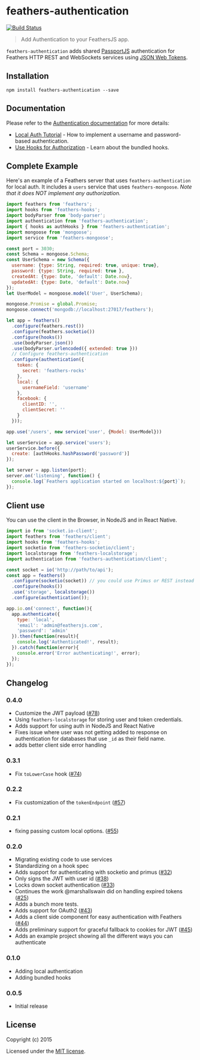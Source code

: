 # feathers-authentication

[![Build Status](https://travis-ci.org/feathersjs/feathers-authentication.png?branch=master)](https://travis-ci.org/feathersjs/feathers-authentication)

> Add Authentication to your FeathersJS app.

`feathers-authentication` adds shared [PassportJS](http://passportjs.org/) authentication for Feathers HTTP REST and WebSockets services using [JSON Web Tokens](http://jwt.io/).


## Installation

```
npm install feathers-authentication --save
```

## Documentation

Please refer to the [Authentication documentation](http://docs.feathersjs.com/authentication/readme.html) for more details:

- [Local Auth Tutorial](http://docs.feathersjs.com/authentication/local.html) - How to implement a username and password-based authentication.
- [Use Hooks for Authorization](http://docs.feathersjs.com/authorization/readme.html) - Learn about the bundled hooks.


## Complete Example

Here's an example of a Feathers server that uses `feathers-authentication` for local auth.  It includes a `users` service that uses `feathers-mongoose`.  *Note that it does NOT implement any authorization.*

```js
import feathers from 'feathers';
import hooks from 'feathers-hooks';
import bodyParser from 'body-parser';
import authentication from 'feathers-authentication';
import { hooks as authHooks } from 'feathers-authentication';
import mongoose from 'mongoose';
import service from 'feathers-mongoose';

const port = 3030;
const Schema = mongoose.Schema;
const UserSchema = new Schema({
  username: {type: String, required: true, unique: true},
  password: {type: String, required: true },
  createdAt: {type: Date, 'default': Date.now},
  updatedAt: {type: Date, 'default': Date.now}
});
let UserModel = mongoose.model('User', UserSchema);

mongoose.Promise = global.Promise;
mongoose.connect('mongodb://localhost:27017/feathers');

let app = feathers()
  .configure(feathers.rest())
  .configure(feathers.socketio())
  .configure(hooks())
  .use(bodyParser.json())
  .use(bodyParser.urlencoded({ extended: true }))
  // Configure feathers-authentication
  .configure(authentication({
    token: {
      secret: 'feathers-rocks'
    },
    local: {
      usernameField: 'username'
    },
    facebook: {
      clientID: '',
      clientSecret: ''
    }
  }));

app.use('/users', new service('user', {Model: UserModel}))

let userService = app.service('users');
userService.before({
  create: [authHooks.hashPassword('password')]
});

let server = app.listen(port);
server.on('listening', function() {
  console.log(`Feathers application started on localhost:${port}`);
});
```

## Client use

You can use the client in the Browser, in NodeJS and in React Native.

```js
import io from 'socket.io-client';
import feathers from 'feathers/client';
import hooks from 'feathers-hooks';
import socketio from 'feathers-socketio/client';
import localstorage from 'feathers-localstorage';
import authentication from 'feathers-authentication/client';

const socket = io('http://path/to/api');
const app = feathers()
  .configure(socketio(socket)) // you could use Primus or REST instead
  .configure(hooks())
  .use('storage', localstorage())
  .configure(authentication());

app.io.on('connect', function(){
  app.authenticate({
    type: 'local',
    'email': 'admin@feathersjs.com',
    'password': 'admin'
  }).then(function(result){
    console.log('Authenticated!', result);
  }).catch(function(error){
    console.error('Error authenticating!', error);
  });
});
```

## Changelog

### 0.4.0

- Customize the JWT payload ([#78](https://github.com/feathersjs/feathers-authentication/issues/78))
- Using `feathers-localstorage` for storing user and token credentials.
- Adds support for using auth in NodeJS and React Native
- Fixes issue where user was not getting added to response on authentication for databases that use `_id` as their field name.
- adds better client side error handling

### 0.3.1

- Fix `toLowerCase` hook ([#74](https://github.com/feathersjs/feathers-authentication/issues/74))

### 0.2.2

- Fix customization of the `tokenEndpoint` ([#57](https://github.com/feathersjs/feathers-authentication/issues/57))

### 0.2.1

- fixing passing custom local options. ([#55](https://github.com/feathersjs/feathers-authentication/issues/55))


### 0.2.0

- Migrating existing code to use services
- Standardizing on a hook spec
- Adds support for authenticating with socketio and primus ([#32](https://github.com/feathersjs/feathers-authentication/issues/32))
- Only signs the JWT with user id ([#38](https://github.com/feathersjs/feathers-authentication/issues/38))
- Locks down socket authentication ([#33](https://github.com/feathersjs/feathers-authentication/issues/33))
- Continues the work @marshallswain did on handling expired tokens ([#25](https://github.com/feathersjs/feathers-authentication/issues/25))
- Adds a bunch more tests.
- Adds support for OAuth2 ([#43](https://github.com/feathersjs/feathers-authentication/issues/43))
- Adds a client side component for easy authentication with Feathers ([#44](https://github.com/feathersjs/feathers-authentication/issues/44))
- Adds preliminary support for graceful fallback to cookies for JWT ([#45](https://github.com/feathersjs/feathers-authentication/issues/45))
- Adds an example project showing all the different ways you can authenticate

### 0.1.0

- Adding local authentication
- Adding bundled hooks

### 0.0.5

- Initial release

## License

Copyright (c) 2015

Licensed under the [MIT license](LICENSE).
